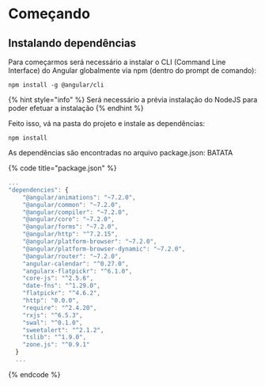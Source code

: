 # Começando

## Instalando dependências

Para começarmos será necessário a instalar o CLI \(Command Line Interface\) do Angular globalmente via npm \(dentro do prompt de comando\):

```
npm install -g @angular/cli
```

{% hint style="info" %}
Será necessário a prévia instalação do NodeJS para poder efetuar a instalação
{% endhint %}

Feito isso, vá na pasta do projeto e instale as dependências:

```text
npm install
```

As dependências são encontradas no arquivo package.json: BATATA

{% code title="package.json" %}
```javascript
...
"dependencies": {
    "@angular/animations": "~7.2.0",
    "@angular/common": "~7.2.0",
    "@angular/compiler": "~7.2.0",
    "@angular/core": "~7.2.0",
    "@angular/forms": "~7.2.0",
    "@angular/http": "^7.2.15",
    "@angular/platform-browser": "~7.2.0",
    "@angular/platform-browser-dynamic": "~7.2.0",
    "@angular/router": "~7.2.0",
    "angular-calendar": "^0.27.0",
    "angularx-flatpickr": "^6.1.0",
    "core-js": "^2.5.6",
    "date-fns": "^1.29.0",  
    "flatpickr": "^4.6.2",
    "http": "0.0.0",
    "require": "^2.4.20",
    "rxjs": "^6.5.3",
    "swal": "^0.1.0",
    "sweetalert": "^2.1.2",
    "tslib": "^1.9.0",
    "zone.js": "^0.9.1"
  }
  ...
```
{% endcode %}



